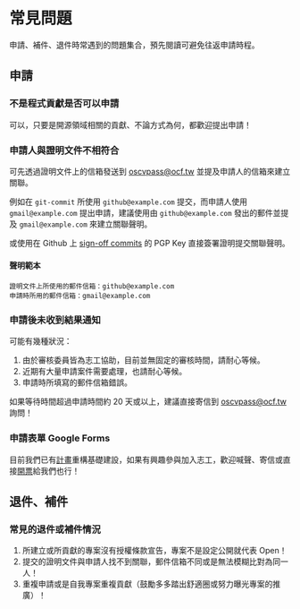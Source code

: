 # 常見問題

申請、補件、退件時常遇到的問題集合，預先閱讀可避免往返申請時程。

<!-- toc -->

## 申請

### 不是程式貢獻是否可以申請

可以，只要是開源領域相關的貢獻、不論方式為何，都歡迎提出申請！

### 申請人與證明文件不相符合

可先透過證明文件上的信箱發送到 [oscvpass@ocf.tw](mailto:oscvpass@ocf.tw) 並提及申請人的信箱來建立關聯。

例如在 `git-commit` 所使用 `github@example.com` 提交，而申請人使用 `gmail@example.com` 提出申請，建議使用由 `github@example.com` 發出的郵件並提及 `gmail@example.com` 來建立關聯聲明。

或使用在 Github 上 [sign-off commits](signoff_github) 的 PGP Key 直接簽署證明提交關聯聲明。

#### 聲明範本

    證明文件上所使用的郵件信箱：github@example.com
    申請時所用的郵件信箱：gmail@example.com

### 申請後未收到結果通知

可能有幾種狀況：

1. 由於審核委員皆為志工協助，目前並無固定的審核時間，請耐心等候。
2. 近期有大量申請案件需要處理，也請耐心等候。
3. 申請時所填寫的郵件信箱錯誤。

如果等待時間超過申請時間約 20 天或以上，建議直接寄信到 [oscvpass@ocf.tw](mailto:oscvpass@ocf.tw) 詢問！

### 申請表單 Google Forms

目前我們已有[計畫](https://github.com/orgs/ocftw/projects/3)重構基礎建設，如果有興趣參與加入志工，歡迎喊聲、寄信或直接[開票](https://github.com/ocftw/OSCVPass/issues/2)給我們也行！

## 退件、補件

### 常見的退件或補件情況

1. 所建立或所貢獻的專案沒有授權條款宣告，專案不是設定公開就代表 Open！
2. 提交的證明文件與申請人找不到關聯，郵件信箱不同或是無法模糊比對為同一人！
3. 重複申請或是自我專案重複貢獻（鼓勵多多踏出舒適圈或努力曝光專案的推廣）！

[signoff_github]: https://docs.github.com/en/authentication/managing-commit-signature-verification/signing-commits